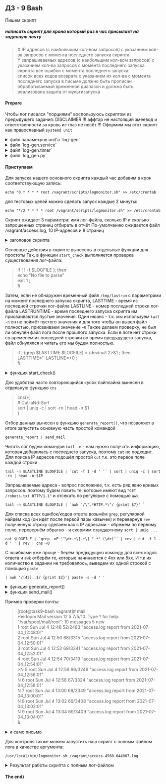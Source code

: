## ДЗ - 9   Bash

Пишем скрипт

##### написать скрипт для крона который раз в час присылает на заданную почту

> X IP адресов (с наибольшим кол-вом запросов) с указанием кол-ва запросов c момента последнего запуска скрипта  
> Y запрашиваемых адресов (с наибольшим кол-вом запросов) с указанием кол-ва запросов c момента последнего запуска скрипта 
> все ошибки c момента последнего запуска  
> список всех кодов возврата с указанием их кол-ва с момента последнего запуска   в письме должно быть прописан обрабатываемый временной диапазон и должна быть реализована защита от мультизапуска  

#### Prepare

Чтобы лог писался "порциями" воспользуюсь скриптом из предыдущего задания:
DISCLAIMER 
!!! аффтар не настоящий змеевод и ответственности за кровь из глаз не несёт !!!
Оформим мы этот скрипт как православный `systemd unit`

<details>
<summary>файл параметров unit'а `log-gen`</summary>

```    
# Command-line options for log-gen service
LINES=10
SLOG=/vagrant/access-4560-644067.log
DLOG=/vagrant/access.log
```
    
</details>

<details>
<summary>файл `log-gen.service`</summary>

```    
[Unit]
Description=log generator service
After=systemd-journald.service

[Service]
Type=simple
Restart=always
RestartSec=5
EnvironmentFile=/etc/sysconfig/log-gen
ExecStart=/usr/bin/python3 /usr/local/bin/log_gen.py $LINES $SLOG $DLOG
ExecReload=rm $LOG; /usr/bin/python3 /usr/local/bin/log_gen.py

[Install]
WantedBy=multi-user.target
```
    
</details>

<details>
<summary>файл `log-gen.timer`</summary>

```
[Unit]
Description=Run log generator script every 15 seconds

[Timer]
# Run every 30 second
OnUnitActiveSec=30
Unit=log-gen.service

[Install]
WantedBy=multi-user.target
```
    
</details>

<details>
<summary>файл `log_gen.py`</summary>

```
#!/usr/bin/env python3

from sys import argv
import subprocess
# ловим агрументы
try:
    LINE_SHIFT = int(argv[1])
    logfile = argv[2]
    outfile = argv[3]
except IndexError:    
    LINE_SHIFT = 5 # default value
    logfile = '/vagrant/syslog.log' # default value
    outfile = '/vagrant/stplog.log' # default value

# logfile - источник лога
# outfile - файл, который будет мониториться сервисом,  в него будет писаться лог порциями

# определим, с какого места читать источник лога
start = subprocess.run(['wc', '-c', outfile],stdout=subprocess.PIPE,
                                            stderr=subprocess.DEVNULL,
                                             encoding='utf-8')
start = 0 if start.returncode else start.stdout.split()[0]

try:
    with open(logfile) as f_i:
        with open(outfile, 'a') as f_o:
            f_i.seek(int(start))
            for i in range(LINE_SHIFT):
                f_o.write(f_i.readline())
except FileNotFoundError as msg:
    print(f"Error {msg}")
```
    
</details>

####  Приступаем

Для запуска нашего основного скрипта каждый час добавим в крон соответствующую запись:

    echo "0 * * * * root /vagrant/scripts/logmonitor.sh" >> /etc/crontab

для тестовых целей можно сделать запуск каждые 2 минуты:

    echo "*/2 * * * * root /vagrant/scripts/logmonitor.sh" >> /etc/crontab

Скрипт ожидает 3 параметра: 
 имя лог-файла, сколько IP и сколько запрошенных страниц отбирать в отчёт
По-умолчанию ожидается файл /vagrant/access.log, 10 IP-адресов и 8 страниц

<details>
<summary>заголовок скрипта</summary>

```
LOGFILE=$1
LOGFILE=${LOGFILE:-/vagrant/access.log}
LASTRUN=/tmp/lastrun
LOCKFILE=/tmp/logmon.lock
#REPORTFILE=/vagrant/report.txt
IP=$2
IP=${IP:-10}
ADDR=$3
ADDR=${ADDR:-8}
MAILTO="root"
TODAY=$(date +%F_%T)
```
    
</details>

Основные действия в скрипте вынесены в отдельные функции для простоты 
Так, в функции `start_check` выполняется проверка существования лог-файла:

> if [ ! -f $LOGFILE ]; then  
>     echo "No file to parse"  
>     exit 1 ;  
>     fi  

Затем, если не обнаружен временный файл `/tmp/lastrun` c параметрами на момент последнего запуска скрипта,
LASTTIME - время из последней строчки лог-файла
LASTLINE - номер поcледней строки лог-файла
LASTRUNTIME - время последнего запуска скрипта
им присваиваются пустые значения. 
Один нюанс - т.к. мы используем `tail -n` он не поймёт пустого значения и для того чтобы он вывел файл полностью,
присваиваем значение `+0`
Также делаем проверку, не был ли обнулён файл лога после прошлого запуска.
Если в логе нет строки со временем из последней строчки во время предыдущего запуска, файл обнулялся и читать его мы будем полностью.

> if ! (grep $LASTTIME $LOGFILE) > /dev/null 2>&1 ; then  
> LASTTIME='' 
> LASTLINE=+0 ;  
> fi 

<details>
<summary>функция start_check()</summary>

```
start_check(){
    if [ ! -f $LOGFILE ]; then
    echo "No file to parse"
    exit 1 ;
    fi
    # if not exist $LASTRUN file = first start. 
    if [ ! -f $LASTRUN ]; then
    LASTTIME=''
    LASTLINE=+0
    LASTRUNTIME='' ; 
    else 
    read LASTTIME LASTLINE LASTRUNTIME < $LASTRUN ;
      # check if log file not been truncated
      if ! (grep $LASTTIME $LOGFILE) > /dev/null 2>&1 ; then 
      LASTTIME=''
      LASTLINE=+0 ; 
      fi
    fi
}
```
    
</details>

Для удобства часто повторяющийся кусок пайплайна вынесен в отдельную функцию `cns`

> cns(){  
>     # Cut-aNd-Sort   
>     sort | uniq -c | sort -rn | head -n $1  
> }  

Отбор данных вынесен в функцию `generate_report()`, что позволяет в итоге запустить основную часть простой командой 

    generate_report | send_mail

Читать лог будем командой `tail -n` - нам нужно получать информацию, которая добавилась с последнего запуска, поэтому `cat` не подходит.
Для поиска IP адресов подошёл простой `cut` т.к. это первое поле каждой строки

    tail -n $LASTLINE $LOGFILE | `cut -f 1 -d ' '` | sort | uniq -c | sort -rn | head -n $IP 

Запрашиваемые адреса - вопрос посложнее, т.к. есть ряд явно кривых запросов. поэтому будем ловить те, которые имеют вид `"GET /robots.txt HTTP/1.1"` и отсекать по регулярке с помощью `awk`

    tail -n $LASTLINE $LOGFILE | `awk '/\".*HTTP.*\"/ {print $7}' `

Для списка всех ошибок/кодов ответа возьмём `grep`, регуляркой найдём код (он идёт после первой пары кавычек) и перевернув `rev` полученную строку сделаем как с IP адресами - обрежем по первому полю, перевернём обратно - и скормим стандартному `sort | uniq ...` 

    cat $LOGFILE | `grep -oP '^\d+.+\[.+\] ".*" (\d+)'` | rev | cut -f 1 -d ' ' | rev | cns -0

С ошибками уже проще - берём предыдущую команду для всех кодов ответа и `awk` отберём те, которые начинаются с 4xx или 5xx.
И т.к их количество в задании не требовалось, выведем их одной строкой с помощью `paste`

    | awk '/[45]..$/ {print $2}'| paste -s -d ' ' 


<details>
<summary>функция generate_report()</summary>

```
generate_report(){
    # header
    echo "----------------------------------------------------"
    echo "=     Report period: ${LASTRUNTIME} - ${TODAY}     ="
    echo "----------------------------------------------------"
    echo " "
    # ip
    echo "TOP ${IP} IP адресов с наибольшим количеством запросов: "
    echo "----------------------------------------------------"
    tail -n $LASTLINE $LOGFILE | cut -f 1 -d ' ' | cns $IP | awk '{print $1, "запросов с IP-адреса", $2}'
    echo " "
    # requested pages
    echo "TOP ${ADDR} запрашиваемых адресов на сервере: "
    echo "----------------------------------------------------"
    cat $LOGFILE | awk '/\".*HTTP.*\"/ {print $7}' | cns $ADDR | awk '{print $1, "раз запрашивалась страница", $2}'
    echo " "
    # all errors - no requirenemt to count them!
    echo "Все ошибки c момента последнего запуска: "
    echo "----------------------------------------------------"
    cat $LOGFILE | grep -oP '^\d+.+\[.+\] ".*" (\d+)' | rev | cut -f 1 -d ' ' | rev | cns -0 | awk '/[45]..$/ {print $2}'| paste -s -d ' ' 
    echo " "
    # all codes
    echo "Cписок всех кодов возврата и их количество: "
    echo "----------------------------------------------------"
    cat $LOGFILE | grep -oP '^\d+.+\[.+\] ".*" (\d+)' | rev | cut -f 1 -d ' ' | rev | cns -0 | awk '{print "код", $2, "был возвращён", $1, "раз"}'
    echo " "
    echo "===================================================="

}
```
    
</details>

<details>
<summary>функция send_mail()</summary>
    
```
send_mail(){
    mail -s "access.log report from ${TODAY}" $MAILTO
}
```
    
</details>

Пример проверки почты:

>  [root@task9-bash vagrant]# mail  
>  Heirloom Mail version 12.5 7/5/10.  Type ? for help.  
>  "/var/spool/mail/root": 10 messages 5 new  
>      1 root                  Sun Jul  4 12:48  52/2483  "access.log report from 2021-07-04_12:48:01"  
>      2 root                  Sun Jul  4 12:50  68/3315  "access.log report from 2021-07-04_12:50:01"  
>      3 root                  Sun Jul  4 12:52  69/3341  "access.log report from 2021-07-04_12:52:01"  
>      4 root                  Sun Jul  4 12:54  70/3419  "access.log report from 2021-07-04_12:54:01"  
>  \>N  5 root                  Sun Jul  4 12:56  66/3249  "access.log report from 2021-07-04_12:56:01"  
>   N  6 root                  Sun Jul  4 12:58  67/3324  "access.log report from 2021-07-04_12:58:01"  
>   N  7 root                  Sun Jul  4 13:00  68/3349  "access.log report from 2021-07-04_13:00:01"  
>   N  8 root                  Sun Jul  4 13:02  69/3408  "access.log report from 2021-07-04_13:02:01"  
>   N  9 root                  Sun Jul  4 13:04  69/3409  "access.log report from 2021-07-04_13:04:01"  
>  &   


<details>
<summary>и само письмо</summary>

```
Message 10:
From root@task9-bash.localdomain  Sun Jul  4 13:06:01 2021
Return-Path: <root@task9-bash.localdomain>
X-Original-To: root
Delivered-To: root@task9-bash.localdomain
Date: Sun, 04 Jul 2021 13:06:01 +0000
To: root@task9-bash.localdomain
Subject: access.log report from 2021-07-04_13:06:01
User-Agent: Heirloom mailx 12.5 7/5/10
Content-Type: text/plain; charset=utf-8
From: root@task9-bash.localdomain (root)
Status: R

----------------------------------------------------
=     Report period: 2021-07-04_13:04:01 - 2021-07-04_13:06:01     =
----------------------------------------------------
 
TOP 15 IP адресов с наибольшим количеством запросов: 
----------------------------------------------------
45 запросов с IP-адреса 93.158.167.130
39 запросов с IP-адреса 109.236.252.130
37 запросов с IP-адреса 212.57.117.19
33 запросов с IP-адреса 188.43.241.106
31 запросов с IP-адреса 87.250.233.68
24 запросов с IP-адреса 62.75.198.172
22 запросов с IP-адреса 148.251.223.21
20 запросов с IP-адреса 185.6.8.9
17 запросов с IP-адреса 217.118.66.161
16 запросов с IP-адреса 95.165.18.146
12 запросов с IP-адреса 95.108.181.93
12 запросов с IP-адреса 62.210.252.196
12 запросов с IP-адреса 185.142.236.35
12 запросов с IP-адреса 162.243.13.195
8 запросов с IP-адреса 163.179.32.118
 
TOP 10 запрашиваемых адресов на сервере: 
----------------------------------------------------
157 раз запрашивалась страница /
120 раз запрашивалась страница /wp-login.php
57 раз запрашивалась страница /xmlrpc.php
26 раз запрашивалась страница /robots.txt
12 раз запрашивалась страница /favicon.ico
9 раз запрашивалась страница /wp-includes/js/wp-embed.min.js?ver=5.0.4
7 раз запрашивалась страница /wp-admin/admin-post.php?page=301bulkoptions
7 раз запрашивалась страница /1
6 раз запрашивалась страница /wp-content/uploads/2016/10/robo5.jpg
6 раз запрашивалась страница /wp-content/uploads/2016/10/robo4.jpg
 
Все ошибки c момента последнего запуска: 
----------------------------------------------------
404 400 500 499 405 403

Cписок всех кодов возврата и их количество: 
----------------------------------------------------
код 200 был возвращён 498 раз
код 301 был возвращён 95 раз
код 404 был возвращён 51 раз
код 400 был возвращён 18 раз
код 500 был возвращён 3 раз
код 499 был возвращён 2 раз
код 405 был возвращён 1 раз
код 403 был возвращён 1 раз
код 304 был возвращён 1 раз
 
====================================================
```
    
</details>

Для контроля также можем запустить наш скрипт с полным файлом лога в качестве аргумента:

    /usr/local/bin/logmonitor.sh /vagrant/access-4560-644067.log


<details>
<summary>Результат работы скрипта с полным лог-файлом </summary>

```
Message 22:
From root@task9-bash.localdomain  Sun Jul  4 13:29:08 2021
Return-Path: <root@task9-bash.localdomain>
X-Original-To: root
Delivered-To: root@task9-bash.localdomain
Date: Sun, 04 Jul 2021 13:29:08 +0000
To: root@task9-bash.localdomain
Subject: access.log report from 2021-07-04_13:29:08
User-Agent: Heirloom mailx 12.5 7/5/10
Content-Type: text/plain; charset=utf-8
From: root@task9-bash.localdomain (root)
Status: R

----------------------------------------------------
=     Report period: 2021-07-04_13:28:01 - 2021-07-04_13:29:08     =
----------------------------------------------------
 
TOP 15 IP адресов с наибольшим количеством запросов: 
----------------------------------------------------
45 запросов с IP-адреса 93.158.167.130
39 запросов с IP-адреса 109.236.252.130
37 запросов с IP-адреса 212.57.117.19
33 запросов с IP-адреса 188.43.241.106
31 запросов с IP-адреса 87.250.233.68
24 запросов с IP-адреса 62.75.198.172
22 запросов с IP-адреса 148.251.223.21
20 запросов с IP-адреса 185.6.8.9
17 запросов с IP-адреса 217.118.66.161
16 запросов с IP-адреса 95.165.18.146
12 запросов с IP-адреса 95.108.181.93
12 запросов с IP-адреса 62.210.252.196
12 запросов с IP-адреса 185.142.236.35
12 запросов с IP-адреса 162.243.13.195
8 запросов с IP-адреса 163.179.32.118
 
TOP 10 запрашиваемых адресов на сервере: 
----------------------------------------------------
157 раз запрашивалась страница /
120 раз запрашивалась страница /wp-login.php
57 раз запрашивалась страница /xmlrpc.php
26 раз запрашивалась страница /robots.txt
12 раз запрашивалась страница /favicon.ico
9 раз запрашивалась страница /wp-includes/js/wp-embed.min.js?ver=5.0.4
7 раз запрашивалась страница /wp-admin/admin-post.php?page=301bulkoptions
7 раз запрашивалась страница /1
6 раз запрашивалась страница /wp-content/uploads/2016/10/robo5.jpg
6 раз запрашивалась страница /wp-content/uploads/2016/10/robo4.jpg
 
Все ошибки c момента последнего запуска: 
----------------------------------------------------
404 400 500 499 405 403

Cписок всех кодов возврата и их количество: 
----------------------------------------------------
код 200 был возвращён 498 раз
код 301 был возвращён 95 раз
код 404 был возвращён 51 раз
код 400 был возвращён 18 раз
код 500 был возвращён 3 раз
код 499 был возвращён 2 раз
код 405 был возвращён 1 раз
код 403 был возвращён 1 раз
код 304 был возвращён 1 раз
 
====================================================
```
    
</details>


#### The end)
